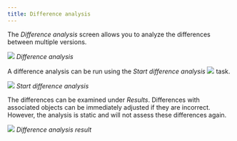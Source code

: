 ```yaml
---
title: Difference analysis
---
```


The *Difference analysis* screen allows you to analyze the differences between multiple versions.

![](assets/sf/image52.png)
*Difference analysis*

A difference analysis can be run using the *Start difference analysis* ![](assets/sf/image53.png) task.

![](assets/sf/image54.png)
*Start difference analysis*

The differences can be examined under *Results*. Differences with associated objects can be immediately adjusted if they are incorrect. However, the analysis is static and will not assess these differences again. 

![](assets/sf/image55.png)
*Difference analysis result*